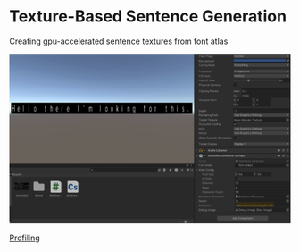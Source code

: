 # Texture-Based Sentence Generation
 Creating gpu-accelerated sentence textures from font atlas

![Usability](https://github.com/adellari/Texture-Based-Sentence-Generation/blob/main/Media/Sentence%20Texture%20Composer.jpg)

[Profiling](https://github.com/adellari/Texture-Based-Sentence-Generation/blob/main/Media/Profile.jpg)
